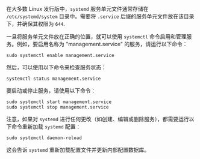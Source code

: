 在大多数 Linux 发行版中，`systemd` 服务单元文件通常存储在 `/etc/systemd/system` 目录中。需要将 `.service` 后缀的服务单元文件放在该目录下，并确保其权限为 `644`.

一旦将服务单元文件放在正确的位置，就可以使用 `systemctl` 命令启用和管理服务。例如，要启用名称为 "management.service" 的服务，请运行以下命令：

```
sudo systemctl enable management.service
```

然后，可以使用以下命令来检查服务状态：

```
systemctl status management.service
```

要启动或停止服务，请使用以下命令：

```
sudo systemctl start management.service
sudo systemctl stop management.service
```

注意，如果对 `systemd` 进行任何更改（如创建、编辑或删除服务），都需要运行以下命令重新加载 `systemd` 配置：

```
sudo systemctl daemon-reload
```

这会告诉 `systemd` 重新加载配置文件并更新内部配置数据库。